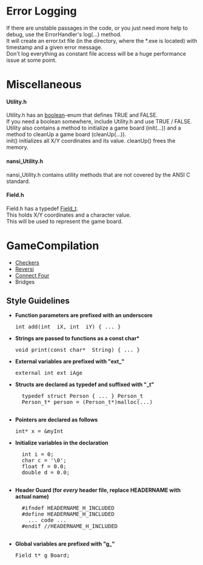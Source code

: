 Error Logging
============

If there are unstable passages in the code, or you just need more help to debug, use the ErrorHandler's log(...) method. <br/>
It will create an error.txt file (in the directory, where the *.exe is located) with timestamp and a given error message. <br/>
Don't log everything as constant file access will be a huge performance issue at some point.

Miscellaneous
=============
<h4>Utility.h</h4>

Utility.h has an <a href="https://github.com/Tehlyria/GameCompilation/wiki/%5BEnum%5D-boolean">boolean</a>-enum that defines TRUE and FALSE. <br/>
If you need a boolean somewhere, include Utility.h and use TRUE / FALSE. <br/>
Utility also contains a method to initialize a game board (init(...)) and a method to cleanUp a game board (cleanUp(...)). <br/>
init() initializes all X/Y coordinates and its value.
cleanUp() frees the memory.

<h4>nansi_Utility.h</h4>

nansi_Utility.h contains utility methods that are not covered by the ANSI C standard. <br/>

<h4>Field.h</h4>

Field.h has a typedef <a href="https://github.com/Tehlyria/GameCompilation/wiki/%5BTypedef%5D-Field_t">Field_t</a>. <br/>
This holds X/Y coordinates and a character value. <br/>
This will be used to represent the game board. <br/>


GameCompilation
===============

- <a href="http://de.wikipedia.org/wiki/Dame_%28Spiel%29#Checkers">Checkers</a>
- <a href="http://de.wikipedia.org/wiki/Reversi">Reversi</a>
- <a href="http://de.wikipedia.org/wiki/4_gewinnt">Connect Four</a>
- <a>Bridges</a>


## Style Guidelines ##

- <b>Function parameters are prefixed with an underscore</b>
  
  <pre>int add(int _iX, int _iY) { ... }</pre>

- <b>Strings are passed to functions as a const char*</b>
  
    <pre>void print(const char* _String) { ... }</pre>

- <b>External variables are prefixed with "ext_"</b>
  
    <pre>external int ext_iAge</pre>

- <b>Structs are declared as typedef and suffixed with "_t"</b>
  
    <pre>
    typedef struct Person { ... } Person_t
    Person_t* person = (Person_t*)malloc(...)
    </pre>

- <b>Pointers are declared as follows</b>
    
    <pre>int* x = &myInt</pre>

- <b>Initialize variables in the declaration</b>

    <pre>
    int i = 0;
    char c = '\0';
    float f = 0.0;
    double d = 0.0;
    </pre>
    
- <b>Header Guard (for <em>every</em> header file, replace HEADERNAME with actual name)</b>

    <pre>
    #ifndef HEADERNAME_H_INCLUDED
    #define HEADERNAME_H_INCLUDED
      ... code ...
    #endif //HEADERNAME_H_INCLUDED
    </pre>
    
- <b>Global variables are prefixed with "g_"</b>

    <pre>Field_t* g_Board;</pre>
